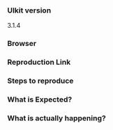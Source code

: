 <!--

Got a question?
===============
The issue list of this repo is exclusively for bug reports and feature requests. For usage questions, please use the following resources:

- Read the docs: https://getuikit.com/docs
- Ask in the Dicord chat: https://discord.gg/NEt4Pv7
- Look for/ask questions on stack overflow: https://stackoverflow.com/questions/ask?tags=getuikit

Also try to search for your issue. It may have already been answered or even fixed in the development branch. However, if you find that an old, closed issue still persists in the latest version, please do open a new issue instead of commenting on the old issue.

-->

<!-- BUG REPORT TEMPLATE -->
### UIkit version
<!-- Check if the issue is reproducible with the latest stable version. -->
3.1.4

### Browser

### Reproduction Link
<!-- A minimal Codepen that can reproduce the bug. -->
<!-- You could start with this template: http://codepen.io/anon/pen/XMpryM -->

### Steps to reproduce

### What is Expected?

### What is actually happening?
